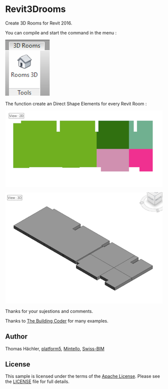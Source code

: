 # Revit3Drooms
Create 3D Rooms for Revit 2016.


You can compile and start the command in the menu : 

![menu](Resources/menu.png)

The function create an Direct Shape Elements for every Revit Room :

![2DRoom](Resources/2droom.png)

![3DRoom](Resources/3droom.png)


Thanks for your sujestions and comments.

Thanks to [The Building Coder](http://thebuildingcoder.typepad.com) for many examples.

## Author

Thomas Hächler,
[platform5](http://platform5rd.com),
[Mintello](http://mintello.com),
[Swiss-BIM](http://swiss-bim.com)

## License

This sample is licensed under the terms of the [Apache License](http://www.apache.org/licenses).
Please see the [LICENSE](LICENSE) file for full details.
